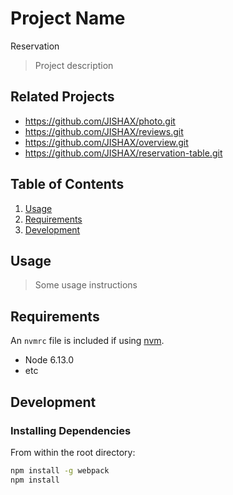 # Project Name
  Reservation

> Project description

## Related Projects

  - https://github.com/JISHAX/photo.git
  - https://github.com/JISHAX/reviews.git
  - https://github.com/JISHAX/overview.git
  - https://github.com/JISHAX/reservation-table.git




## Table of Contents

1. [Usage](#Usage)
1. [Requirements](#requirements)
1. [Development](#development)

## Usage

> Some usage instructions

## Requirements

An `nvmrc` file is included if using [nvm](https://github.com/creationix/nvm).

- Node 6.13.0
- etc

## Development

### Installing Dependencies

From within the root directory:

```sh
npm install -g webpack
npm install
```

